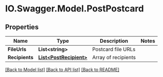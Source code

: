 # IO.Swagger.Model.PostPostcard
## Properties

Name | Type | Description | Notes
------------ | ------------- | ------------- | -------------
**FileUrls** | **List&lt;string&gt;** | Postcard file URLs | 
**Recipients** | [**List&lt;PostRecipient&gt;**](PostRecipient.md) | Array of recipients | 

[[Back to Model list]](../README.md#documentation-for-models) [[Back to API list]](../README.md#documentation-for-api-endpoints) [[Back to README]](../README.md)

